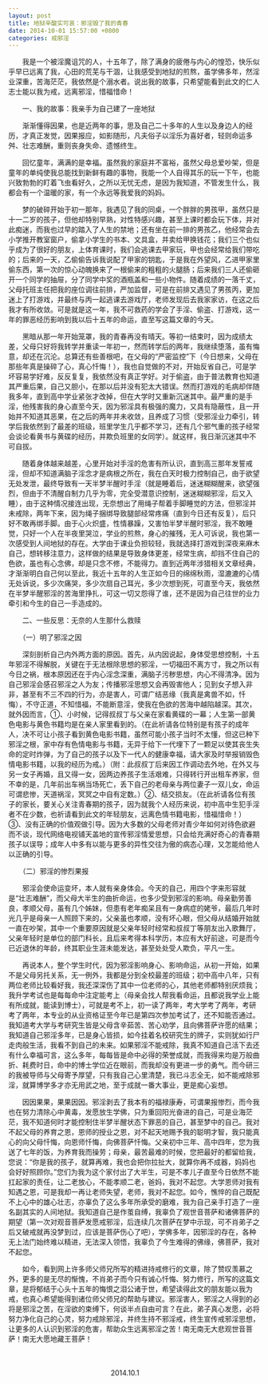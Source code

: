```yaml
---
layout: post
title: 地狱辛酸实可哀：邪淫毁了我的青春
date: 2014-10-01 15:57:00 +0800
categories: 戒邪淫
---
```


　　我是一个被淫魔诅咒的人，十五年了，除了满身的疲倦与内心的惶恐，快乐似乎早已远离了我，心田的荒芜与干涸，让我感受到地狱的煎熬，虽学佛多年，然淫业深重，苦海茫茫，我依然是个溺水者。说出我的故事，只希望能看到此文的仁人志士能以我为戒，远离邪淫，惜福惜命！
　　一、我的故事：我亲手为自己建了一座地狱
　　渐渐懂得因果，也是近两年的事，思及自己二十多年的人生以及身边人的经历，才真正发觉，因果报应，如影随形，凡夫俗子以淫乐为喜好者，轻则命运多舛、壮志难酬，重则丧身失命、遗憾终生。
　　回忆童年，满满的是幸福。虽然我的家庭并不富裕，虽然父母总爱吵架，但是童年的单纯使我总能找到新鲜有趣的事物，我能一个人自得其乐的玩一下午，也能兴致勃勃的盯着飞虫看好久，之所以无忧无虑，是因为我知道，不管发生什么，我都会有一个温暖的家，有一个永远等我爱我的妈妈。
　　梦的破碎开始于初一那年，我遇见了我的同桌，一个胖胖的男孩甲，虽然只是十一二岁的孩子，但他却特别早熟，对性特感兴趣，甚至上课时都会玩下体，并对此痴迷，而我也过早的踏入了人生的禁地；还有坐在前一排的男孩乙，他经常会去小学推开教室窗户，偷拿小学生的书本、文具盒，并卖给甲换钱花；我们三个也似乎成为了很好的朋友，上体育课时，我们会逃课去甲家玩，甲也会经常给我们带吃的；后来的一天，乙偷偷告诉我说配了甲家的钥匙，于是我在外望风，乙进甲家里偷东西，第一次的惊心动魄换来了一根偷来的粗粗的火腿肠；后来我们三人还偷砸开一个同学的抽屉，分了同学中奖的酒瓶盖和一些小物件。随着成绩的一落千丈，父母托班主任把我的座位调往前排，严加监督，可是在前排又遇见了男孩丙，更加迷上了打游戏，并最终与丙一起逃课去游戏厅，老师发现后去我家家访，在这之后我才有所收敛。可是就是这一年，我不可救药的学会了手淫、偷盗、打游戏，这一年的罪恶经历影响到我以后十五年的命运，直至写这篇文章的今天。
　　黑暗从那一年开始笼罩，我的青春再没有晴天。等初一结束时，因为成绩太差，父母只好将我转学并重读一年初一，然而转学后的两年，我继续堕落，虽有悔意，却还在沉沦。总算还有些善根吧，在父母的“严密监控”下（今日想来，父母在那些年真是操碎了心，真心忏悔！），我也自觉做的不对，开始反省自己，可是学坏容易学好难，反反复复，我依然没有真正学好。对于偷盗，由于普法教育也知道其严重后果，自己又胆小，在那以后并没有犯太大错误。然而打游戏的毛病却伴随我多年，直到高中学业紧张才改掉，但在大学时又重新沉迷其中。最严重的是手淫，他残害我的身心直至今天，因为邪淫具有极强的魔力，又具有隐蔽性，且一开始并不知道其恶果，在之后的两年并未收敛，且养成了习惯（受邪淫业力牵引，转学后我依然到了最差的班级，班里学生几乎都不学习，还有几个邪气重的孩子经常会谈论看黄书与黄碟的经历，并欺负班里的女同学）。就这样，我日渐沉迷其中不可自拔。
　　随着身体越来越差，心里开始对手淫的危害有所认识，直到高三那年发誓戒淫，但却不知道满脑子淫念才是病根之所在，我在白天时极力控制自己，由于欲望无处发泄，最终导致有一天半梦半醒时手淫（就是睡着后，迷迷糊糊醒来，欲望强烈，但由于不清醒自制力几乎为零，完全受潜意识控制，迷迷糊糊邪淫，后又入睡），由于这种情况接连出现，无奈想出了用绳子帮着手脚睡觉的方法，但邪淫并未戒除，两年下来，因为绳子捆绑导致腿部经常疼痛（直到今日还有反复），后只好不敢再绑手脚。由于心火炽盛，性情暴躁，又害怕半梦半醒时邪淫，我不敢睡觉，只好一个人在半夜里哭泣，学业的煎熬，身心的摧残，无人可诉说，我也第一次感受到人间地狱的存在。大学由于课业负担较轻，我就选择打游戏到深夜来麻木自己，想转移注意力，这样做的结果是导致身体更差，经常生病，却挡不住自己的色欲，虽也有心念佛，却是只念不修，不能得力。直到近两年涉猎相关文章经典，才渐渐明白自己何以至此，我近十五年的人生正如今日的绵绵秋雨，湿漉漉的心情无处诉说，多少次痛哭，多少次扇自己耳光，多少次想到死，可直至今天，我依然在半梦半醒邪淫的苦海里挣扎，可这一切又怨得了谁，还不是因为自己往世的业力牵引和今生的自己一手造成的。
　　二、一些反思：无奈的人生那什么救赎
　　（一）明了邪淫之因
　　深刻剖析自己内外两方面的原因。首先，从内因说起，身体受思想控制，十五年邪淫不得解脱，关键在于无法根除思想的邪淫，一切福田不离方寸，我之所以有今日之祸，根本原因还在于内心淫念深重，满脑子污秽思想，内心不得清净。因为自己邪淫会感召邪淫之人为友；传播邪淫思想又会再毁害他人；见到女子想入非非，甚至有不三不四的行为，亦是害人，可谓广结恶缘（我真是禽兽不如，忏悔），不守正道，不知惜福，不能断意淫，使我在色欲的苦海中越陷越深。其次，就外因而言，①、小时候，记得叔叔丁与父亲在家看黄碟的一幕；人生第一部黄色电影与黄色书籍均是在亲人家里看到的。（在此祈请各位特别是有孩子的成年人，决不可让小孩子看到黄色电影书籍，虽然可能小孩子当时不太懂，但这已种下邪淫之根，家中存有色情电影与书籍，无异于给下一代埋下了一颗足以使其丧生失命的定时炸弹，为了自己的孩子以及下一代人的健康幸福，请大家及时举报销毁色情电影书籍，以我的经历为戒。）（附：此叔叔丁后来因工作调动去外地，在外又与另一女子再婚，且又得一女，因两边养孩子生活艰难，只得转行开出租车养家，但不幸的是，几年前出车祸当场死亡，丢下自己的老母亲与两位妻子一双儿女，命运可谓悲惨，天道祸淫，冥冥之中自有定数。）②、结交损友。（在此祈请各位有孩子的家长，要关心关注青春期的孩子，因为就我个人经历来说，初中高中生犯手淫者不在少数，也祈请看到此文的年轻朋友，远离色情书籍电影，惜福惜命！）③、没有正确的价值观做引导。因为大多数的父母老师对青少年如何对待色欲避而不谈，现代网络电视铺天盖地的宣传邪淫情爱思想，只会给充满好奇心的青春期孩子以误导；成年人中多有以能与更多的异性交往为傲的病态心理，又怎能给他人以正确的引导。
　　（二）邪淫的惨烈果报
　　邪淫会使命运变坏，本人就有亲身体会。今天的自己，用四个字来形容就是“壮志难酬”，而父母大半生的曲折命运，也多少受到邪淫的影响。母亲勤劳善良，孝顺父母，虽有几个姊妹，但患有老年痴呆且有一身病症的姥爷，最后几年时光几乎是母亲一人照顾下来的，父亲虽也孝顺，没有坏心眼，但父母从结婚开始就一直在吵架，其中一个重要原因就是父亲年轻时经常和叔叔丁等朋友出入歌舞厅，父亲年轻时是单位的部门科长，且后来考得本科学历，本应有大好前途，可是而今已近退休的年龄，终其职业生涯未能发达，甚至处处受人欺负，平凡一生。
　　再说本人，整个学生时代，因为邪淫影响身心、影响命运，从初一开始，如果不是父母另托关系，无一例外，我都是分到全校最差的班级；初中高中八年，只有两位老师比较看好我，我还深深伤了其中一位老师的心，其他老师都特别厌烦我；我升学考试也是每每命中注定能考上（母亲会找人帮我看命运，且都说我学业上能有所成就，能读到博士），可就是考不上，初一读了两年，考大学考了两年，考研考了两年，本专业的从业资格证至今年已是第四次参加考试了，还不知能否通过。我知道考大学与考研究生皆是父母含辛茹苦、苦心劝学，且向佛菩萨许愿的结果；我知道自己邪淫多年，已是身心皆损，如今挂着名校研究生的牌子，实则犹如行尸走肉般生活，我看不到自己的未来。如果邪淫不能戒除，我真不知道自己活下去还有什么幸福可言，这么多年，每每皆是命中必得的荣誉成就，而我得来均是万般曲折、耗费时日，命中的博士学位近在眼前，而我却没有更进一步的勇气。而今研三的我被导师与父母寄予厚望，只有我自己心里清楚，我已斗志全无，如不能戒除邪淫，就算博学多才亦无用武之地，至于成就一番大事业，更是痴心妄想。
　　因因果果，果果因因。邪淫剥去了我本有的福禄康寿，可谓果报惨烈，而今我也在努力清除心中黄毒，发愿放生学佛，只为重回阳光奋进的自己，可是业海茫茫，我不知道何时才能控制住半梦半醒状态下罪恶的自己，甚至梦中的自己。我对不起父母的养育之恩，恩师的授业之恩，对不起天地赐予我的聪明才智，我只能真心的向父母忏悔，向恩师忏悔，向佛菩萨忏悔。父亲初中三年、高中四年，您为我送了七年的饭，为养育我而操劳；母亲，最苦最难的时候，您把最好的都留给我，您说：“你是我的孩子，就算再难，我也会把你拉扯大，就算你再不成器，妈妈也会好好照顾你。”您们为我为这个家付出了大半生，可是不孝儿子直至今日依然不能扛起家的责任，让二老放心，不能孝顺二老，爸妈，我对不起您。大学恩师对我有知遇之恩，可是我却一再让老师失望，老师，我对不起您。如今，憔悴的自己既配不上心中的雄心壮志，亦辜负了这么多年所承受的磨难，我为自己亲手打造了一座名副其实的人间地狱。我知道自己是作茧自缚，我辜负了观世音菩萨和诸佛菩萨的期望（第一次对观音菩萨发愿戒邪淫，后连续几次菩萨在梦中示现，可不肖弟子之后又破戒就再没梦到过，应该是菩萨伤心了吧），学佛多年，因邪淫的存在，各种无上法门始终难以精进，无法深入领悟，我辜负了今生难得的佛缘，佛菩萨，我对不起您。
　　如今，看到网上许多师父师兄所写的精进持戒修行的文章，除了赞叹羡慕之外，更多的是无尽的惭愧，不肖弟子而今只有诚心忏悔、努力修行，所写的这篇文章，是将郁结于心头十五年的悔恨之泪公诸于世，希望读得此文的朋友能以我为戒，也真心希望能得到诸位师父师兄的帮助与建议。邪淫害人，邪淫之人得到的必将是邪淫之苦，在淫欲的束缚下，何谈半点自由可言？在此，弟子真心发愿，必将努力净化自己的心灵，努力戒除邪淫，并终生持不邪淫戒，终生宣传戒邪淫思想，让更多的人认识到邪淫的危害，帮助众生远离邪淫之苦！南无南无大悲观世音菩萨！南无大愿地藏王菩萨！
　　                                                     
　　                                             2014.10.1